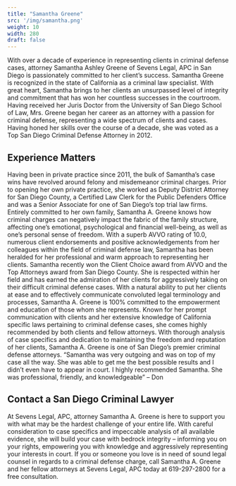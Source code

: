 ```yaml
---
title: "Samantha Greene"
src: '/img/samantha.png'
weight: 10
width: 280
draft: false
---
```


With over a decade of experience in representing clients in criminal defense cases, attorney Samantha Ashley Greene of Sevens Legal, APC in San Diego is passionately committed to her client’s success. Samantha Greene is recognized in the state of California as a criminal law specialist. With great heart, Samantha brings to her clients an unsurpassed level of integrity and commitment that has won her countless successes in the courtroom. Having received her Juris Doctor from the University of San Diego School of Law, Mrs. Greene began her career as an attorney with a passion for criminal defense, representing a wide spectrum of clients and cases. Having honed her skills over the course of a decade, she was voted as a Top San Diego Criminal Defense Attorney in 2012.  

## Experience Matters

Having been in private practice since 2011, the bulk of Samantha’s case wins have revolved around felony and misdemeanor criminal charges. Prior to opening her own private practice, she worked as Deputy District Attorney for San Diego County, a Certified Law Clerk for the Public Defenders Office and was a Senior Associate for one of San Diego’s top trial law firms. Entirely committed to her own family, Samantha A. Greene knows how criminal charges can negatively impact the fabric of the family structure, affecting one’s emotional, psychological and financial well-being, as well as one’s personal sense of freedom. With a superb AVVO rating of 10.0, numerous client endorsements and positive acknowledgements from her colleagues within the field of criminal defense law, Samantha has been heralded for her professional and warm approach to representing her clients. Samantha recently won the Client Choice award from AVVO and the Top Attorneys award from San Diego County. She is respected within her field and has earned the admiration of her clients for aggressively taking on their difficult criminal defense cases. With a natural ability to put her clients at ease and to effectively communicate convoluted legal terminology and processes, Samantha A. Greene is 100% committed to the empowerment and education of those whom she represents.  Known for her prompt communication with clients and her extensive knowledge of California specific laws pertaining to criminal defense cases, she comes highly recommended by both clients and fellow attorneys. With thorough analysis of case specifics and dedication to maintaining the freedom and reputation of her clients, Samantha A. Greene is one of San Diego’s premier criminal defense attorneys.
“Samantha was very outgoing and was on top of my case all the way. She was able to get me the best possible results and I didn’t even have to appear in court. I highly recommended Samantha. She was professional, friendly, and knowledgeable” – Don

## Contact a San Diego Criminal Lawyer

At Sevens Legal, APC, attorney Samantha A. Greene is here to support you with what may be the hardest challenge of your entire life. With careful consideration to case specifics and impeccable analysis of all available evidence, she will build your case with bedrock integrity – informing you on your rights, empowering you with knowledge and aggressively representing your interests in court. If you or someone you love is in need of sound legal counsel in regards to a criminal defense charge, call Samantha A. Greene and her fellow attorneys at Sevens Legal, APC today at 619-297-2800 for a free consultation.